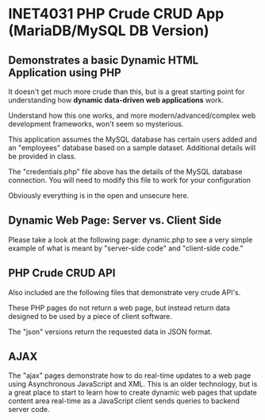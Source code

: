 # INET4031 PHP Crude CRUD App (MariaDB/MySQL DB Version)

## Demonstrates a basic Dynamic HTML Application using PHP

It doesn't get much more crude than this, but is a great starting point for understanding how **dynamic data-driven web applications** work.

Understand how this one works, and more modern/advanced/complex web development frameworks, won't seem so mysterious.

This application assumes the MySQL database has certain users added and an "employees" database based on a sample dataset. Additional details will be provided in class.

The "credentials.php" file above has the details of the MySQL database connection.  You will need to modify this file to work for your configuration

Obviously everything is in the open and unsecure here.

## Dynamic Web Page: Server vs. Client Side

Please take a look at the following page: dynamic.php to see a very simple example of what is meant by "server-side code" and "client-side code."

## PHP Crude CRUD API

Also included are the following files that demonstrate very crude API's.

These PHP pages do not return a web page, but instead return data designed to be used by a piece of client software.

The "json" versions return the requested data in JSON format.

## AJAX

The "ajax" pages demonstrate how to do real-time updates to a web page using Asynchronous JavaScript and XML. This is an older technology, but is a great place to start to learn how to create dynamic web pages that update content area real-time as a JavaScript client sends queries to backend server code.
